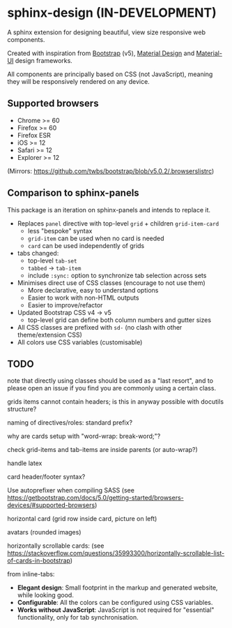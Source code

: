 # sphinx-design (IN-DEVELOPMENT)

A sphinx extension for designing beautiful, view size responsive web components.

Created with inspiration from [Bootstrap](https://getbootstrap.com/) (v5), [Material Design](https://material.io) and [Material-UI](https://material-ui.com/) design frameworks.

All components are principally based on CSS (not JavaScript),
meaning they will be responsively rendered on any device.

## Supported browsers

- Chrome >= 60
- Firefox >= 60
- Firefox ESR
- iOS >= 12
- Safari >= 12
- Explorer >= 12

(Mirrors: <https://github.com/twbs/bootstrap/blob/v5.0.2/.browserslistrc>)

## Comparison to sphinx-panels

This package is an iteration on sphinx-panels and intends to replace it.

- Replaces `panel` directive with top-level `grid` + children `grid-item-card`
  - less "bespoke" syntax
  - `grid-item` can be used when no card is needed
  - `card` can be used independently of grids
- tabs changed:
  - top-level `tab-set`
  - `tabbed` -> `tab-item`
  - include `:sync:` option to synchronize tab selection across sets
- Minimises direct use of CSS classes (encourage to not use them)
  - More declarative, easy to understand options
  - Easier to work with non-HTML outputs
  - Easier to improve/refactor
- Updated Bootstrap CSS v4 -> v5
  - top-level grid can define both column numbers and gutter sizes
- All CSS classes are prefixed with `sd-` (no clash with other theme/extension CSS)
- All colors use CSS variables (customisable)

## TODO

note that directly using classes should be used as a "last resort",
and to please open an issue if you find you are commonly using a certain class.

grids items cannot contain headers; is this in anyway possible with docutils structure?

naming of directives/roles: standard prefix?

why are cards setup with "word-wrap: break-word;"?

check grid-items and tab-items are inside parents (or auto-wrap?)

handle latex

card header/footer syntax?

Use autoprefixer when compiling SASS (see <https://getbootstrap.com/docs/5.0/getting-started/browsers-devices/#supported-browsers>)

horizontal card (grid row inside card, picture on left)

avatars (rounded images)

horizontally scrollable cards: (see <https://stackoverflow.com/questions/35993300/horizontally-scrollable-list-of-cards-in-bootstrap>)

from inline-tabs:

- **Elegant design**: Small footprint in the markup and generated website, while looking good.
- **Configurable**: All the colors can be configured using CSS variables.
- **Works without JavaScript**: JavaScript is not required for "essential" functionality, only for tab synchronisation.
